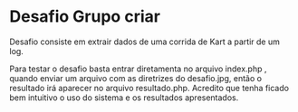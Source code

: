 # Desafio Grupo criar
Desafio consiste em extrair dados de uma corrida de Kart a partir de um log.

Para testar o desafio basta entrar diretamenta no arquivo index.php , quando enviar um arquivo com as diretrizes do desafio.jpg,
então o resultado irá aparecer no arquivo resultado.php.
Acredito que tenha ficado bem intuitivo o uso do sistema e os resultados apresentados.
